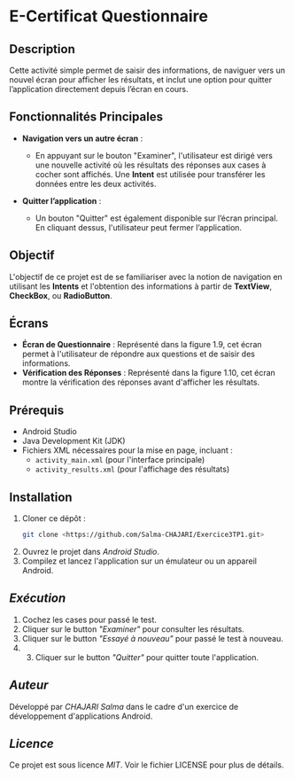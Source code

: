 # E-Certificat Questionnaire

## Description

Cette activité simple permet de saisir des informations, de naviguer vers un nouvel écran pour afficher les résultats, et inclut une option pour quitter l’application directement depuis l’écran en cours. 

## Fonctionnalités Principales

- **Navigation vers un autre écran** : 
  - En appuyant sur le bouton "Examiner", l'utilisateur est dirigé vers une nouvelle activité où les résultats des réponses aux cases à cocher sont affichés. Une **Intent** est utilisée pour transférer les données entre les deux activités.
  
- **Quitter l’application** : 
  - Un bouton "Quitter" est également disponible sur l’écran principal. En cliquant dessus, l'utilisateur peut fermer l’application.

## Objectif

L'objectif de ce projet est de se familiariser avec la notion de navigation en utilisant les **Intents** et l'obtention des informations à partir de **TextView**, **CheckBox**, ou **RadioButton**.

## Écrans

- **Écran de Questionnaire** : Représenté dans la figure 1.9, cet écran permet à l'utilisateur de répondre aux questions et de saisir des informations.
- **Vérification des Réponses** : Représenté dans la figure 1.10, cet écran montre la vérification des réponses avant d'afficher les résultats.

## Prérequis

- Android Studio
- Java Development Kit (JDK)
- Fichiers XML nécessaires pour la mise en page, incluant :
  - `activity_main.xml` (pour l'interface principale)
  - `activity_results.xml` (pour l'affichage des résultats)

## Installation

1. Cloner ce dépôt :
   ```bash
   git clone <https://github.com/Salma-CHAJARI/Exercice3TP1.git>
2. Ouvrez le projet dans *Android Studio*.
3. Compilez et lancez l'application sur un émulateur ou un appareil Android.
## *Exécution*
1. Cochez les cases pour passé le test.
2. Cliquer sur le button *"Examiner"* pour consulter les résultats.
3. Cliquer sur le button *"Essayé à nouveau"* pour passé le test à nouveau.
4. 3. Cliquer sur le button *"Quitter"* pour quitter toute l'application.
   
## *Auteur*

Développé par *CHAJARI Salma* dans le cadre d'un exercice de développement d'applications Android.
## *Licence*

Ce projet est sous licence *MIT*. Voir le fichier LICENSE pour plus de détails.


